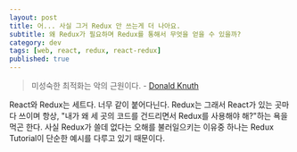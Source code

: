 ```yaml
---
layout: post
title: 어... 사실 그거 Redux 안 쓰는게 더 나아요.
subtitle: 왜 Redux가 필요하며 Redux를 통해서 무엇을 얻을 수 있을까?
category: dev
tags: [web, react, redux, react-redux]
published: true
---
```


> 미성숙한 최적화는 악의 근원이다. - [Donald Knuth](https://en.wikipedia.org/wiki/Donald_Knuth)

React와 Redux는 세트다. 너무 같이 붙어다닌다. Redux는 그래서 React가 있는 곳마다 쓰이며 항상, "내가 왜 세 곳의 코드를 건드리면서 Redux를 사용해야 해?"하는 욕을 먹곤 한다. 사실 Redux가 쓸데 없다는 오해를 불러일으키는 이유중 하나는 Redux Tutorial이 단순한 예시를 다루고 있기 때문이다. 